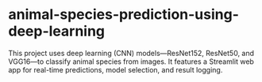 # animal-species-prediction-using-deep-learning
This project uses deep learning (CNN) models—ResNet152, ResNet50, and VGG16—to classify animal species from images. It features a Streamlit web app for real-time predictions, model selection, and result logging.
